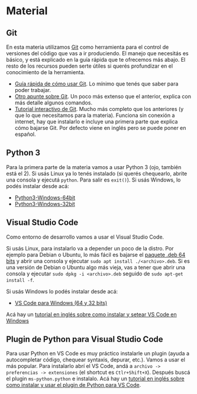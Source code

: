 # Material

## Git

En esta materia utilizamos [Git](https://git-scm.com/) como herramienta para el control de versiones del código que vas a ir produciendo. El manejo que necesitás es básico, y está explicado en la guía rápida que te ofrecemos más abajo. El resto de los recursos pueden serte útiles si querés profundizar en el conocimiento de la herramienta.

* [Guía rápida de cómo usar Git](https://github.com/obj1-unahur-2018s2/docs/wiki/Guia-r%C3%A1pida-de-GIT). Lo mínimo que tenés que saber para poder trabajar.
* [Otro apunte sobre Git](https://docs.google.com/document/d/1ozqfYCwt-37stynmgAd5wJlNOFKWYQeIZoeqXpAEs0I/edit). Un poco más extenso que el anterior, explica con más detalle algunos comandos.
* [Tutorial interactivo de Git](https://github.com/jlord/git-it-electron). Mucho más completo que los anteriores (y que lo que necesitamos para la materia). Funciona sin conexión a internet, hay que instalarlo e incluye una primera parte que explica cómo bajarse Git. Por defecto viene en inglés pero se puede poner en español.

## Python 3

Para la primera parte de la materia vamos a usar Python 3 (ojo, también está el 2). Si usás Linux ya lo tenés instalado (si querés chequearlo, abrite una consola y ejecutá `python`. Para salir es `exit()`). Si usás Windows, lo podés instalar desde acá:

* [Python3-Windows-64bit](https://www.python.org/ftp/python/3.8.1/python-3.8.1-amd64.exe)
* [Python3-Windows-32bit](https://www.python.org/ftp/python/3.8.1/python-3.8.1.exe)

## Visual Studio Code

Como entorno de desarrollo vamos a usar el Visual Studio Code.

Si usás Linux, para instalarlo va a depender un poco de la distro. Por ejemplo para Debian o Ubuntu, lo más fácil es bajarse el [paquete .deb 64 bits](https://go.microsoft.com/fwlink/?LinkID=760868)  y abrir una consola y ejecutar `sudo apt install ./<archivo>.deb`. Si es una versión de Debian o Ubuntu algo más vieja, vas a tener que abrir una consola y ejecutar `sudo dpkg -i <archivo>.deb` seguido de `sudo apt-get install -f`.

Si usás Windows lo podés instalar desde acá:

* [VS Code para Windows (64 y 32 bits)](https://code.visualstudio.com/#alt-downloads)

Acá hay un [tutorial en inglés sobre como instalar y setear VS Code en Windows](https://code.visualstudio.com/docs/setup/windows)

## Plugin de Python para Visual Studio Code

Para usar Python en VS Code es muy práctico instalarle un plugin (ayuda a autocompletar código, chequear syntaxis, depurar, etc.). Vamos a usar el más popular. Para instalarlo abrí el VS Code, andá a `archivo -> preferencias -> extensiones` (el shortcut es `Ctlr+Shift+X`). Después buscá el plugin `ms-python.python` e instalalo.
Acá hay un [tutorial en inglés sobre como instalar y usar el plugin de Python para VS Code](https://marketplace.visualstudio.com/items?itemName=ms-python.python).
